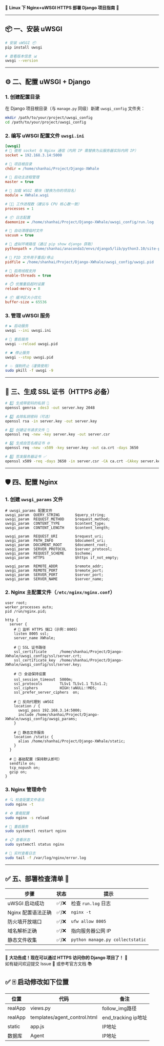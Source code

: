 🚀 **Linux 下 Nginx+uWSGI HTTPS 部署 Django 项目指南** 🚀

---

## 📦 一、安装 uWSGI

```bash
# 安装 uWSGI 📦
pip install uwsgi

# 查看版本信息 📊
uwsgi --version
```

---

## ⚙️ 二、配置 uWSGI + Django

### 1. 创建配置目录
在 Django 项目根目录（与 `manage.py` 同级）新建 `uwsgi_config` 文件夹：
```bash
mkdir /path/to/your/project/uwsgi_config
cd /path/to/your/project/uwsgi_config
```

### 2. 编写 uWSGI 配置文件 `uwsgi.ini`
```ini
[uwsgi]
# 📡 使用 socket 与 Nginx 通信（内网 IP 需替换为云服务器实际内网 IP）
socket = 192.168.3.14:5000

# 📍 项目根目录
chdir = /home/shanhai/Project/Django-XWhale

# 🧠 启动主进程管理
master = true

# 🧩 加载 WSGI 模块（替换为你的项目名）
module = XWhale.wsgi

# 🧑‍💻 工作进程数（建议与 CPU 核心数一致）
processes = 1

# 📦 日志配置
daemonize = /home/shanhai/Project/Django-XWhale/uwsgi_config/run.log

# 🧹 自动清理临时文件
vacuum = true

# 🐍 虚拟环境路径（通过 pip show django 获取）
pythonpath = /home/shanhai/anaconda3/envs/django5/lib/python3.10/site-packages

# 🔄 PID 文件用于重启/停止
pidfile = /home/shanhai/Project/Django-XWhale/uwsgi_config/uwsgi.pid

# 🧵 启用线程支持
enable-threads = true

# ⏱️ 优雅重启超时设置
reload-mercy = 8

# 📦 缓冲区大小优化
buffer-size = 65536
```

### 3. 管理 uWSGI 服务
```bash
# ▶️ 启动服务
uwsgi --ini uwsgi.ini

# 🔁 重启服务
uwsgi --reload uwsgi.pid

# ⏹️ 停止服务
uwsgi --stop uwsgi.pid

# 💥 强制终止（谨慎使用）
sudo pkill -f uwsgi -9
```

---

## 🔐 三、生成 SSL 证书（HTTPS 必备）

```bash
# 1️⃣ 生成带密码的私钥 🔐
openssl genrsa -des3 -out server.key 2048

# 2️⃣ 去除私钥密码（可选）
openssl rsa -in server.key -out server.key

# 3️⃣ 创建证书请求文件 📝
openssl req -new -key server.key -out server.csr

# 4️⃣ 生成自签名根证书 🌐
openssl req -new -x509 -key server.key -out ca.crt -days 3650

# 5️⃣ 签发服务器证书 ✅
openssl x509 -req -days 3650 -in server.csr -CA ca.crt -CAkey server.key -CAcreateserial -out server.crt
```

---

## 🛡️ 四、配置 Nginx

### 1. 创建 `uwsgi_params` 文件
```nginx
# uwsgi_params 配置文件
uwsgi_param  QUERY_STRING       $query_string;
uwsgi_param  REQUEST_METHOD     $request_method;
uwsgi_param  CONTENT_TYPE       $content_type;
uwsgi_param  CONTENT_LENGTH     $content_length;

uwsgi_param  REQUEST_URI        $request_uri;
uwsgi_param  PATH_INFO          $document_uri;
uwsgi_param  DOCUMENT_ROOT      $document_root;
uwsgi_param  SERVER_PROTOCOL    $server_protocol;
uwsgi_param  REQUEST_SCHEME     $scheme;
uwsgi_param  HTTPS              $https if_not_empty;

uwsgi_param  REMOTE_ADDR        $remote_addr;
uwsgi_param  REMOTE_PORT        $remote_port;
uwsgi_param  SERVER_PORT        $server_port;
uwsgi_param  SERVER_NAME        $server_name;
```

### 2. Nginx 主配置文件（`/etc/nginx/nginx.conf`）
```nginx
user root;
worker_processes auto;
pid /run/nginx.pid;

http {
  server {
    # 📡 监听 HTTPS 端口（示例：8005）
    listen 8005 ssl;
    server_name XWhale;

    # 🔐 SSL 证书路径
    ssl_certificate      /home/shanhai/Project/Django-XWhale/uwsgi_config/ssl/server.crt;
    ssl_certificate_key  /home/shanhai/Project/Django-XWhale/uwsgi_config/ssl/server.key;

    # 🕒 会话保持设置
    ssl_session_timeout  5000m;
    ssl_protocols        TLSv1 TLSv1.1 TLSv1.2;
    ssl_ciphers          HIGH:!aNULL:!MD5;
    ssl_prefer_server_ciphers  on;

    # 📡 反向代理到 uWSGI
    location / {
      uwsgi_pass 192.168.3.14:5000;
      include /home/shanhai/Project/Django-XWhale/uwsgi_config/uwsgi_params;
    }

    # 📁 静态文件服务
    location /static {
      alias /home/shanhai/Project/Django-XWhale/static;
    }
  }

  # 🧱 基础配置（保持默认即可）
  sendfile on;
  tcp_nopush on;
  gzip on;
}
```

### 3. Nginx 管理命令
```bash
# 🔍 检查配置文件语法
sudo nginx -t

# ♻️ 重载配置
sudo nginx -s reload

# 🔄 重启服务
sudo systemctl restart nginx

# 📋 查看状态
sudo systemctl status nginx

# 📄 实时查看日志
sudo tail -f /var/log/nginx/error.log
```

---

## ✅ 五、部署检查清单 🚦

| 步骤 | 状态 | 提示 |
|------|------|------|
| uWSGI 启动成功 | ✅/❌ | 检查 `run.log` 日志 |
| Nginx 配置语法正确 | ✅/❌ | `nginx -t` |
| 防火墙开放端口 | ✅/❌ | `ufw allow 8005` |
| 域名解析正确 | ✅/❌ | 指向服务器公网 IP |
| 静态文件收集 | ✅/❌ | `python manage.py collectstatic` |

---

🎉 **大功告成！现在可以通过 HTTPS 访问你的 Django 项目了！** 🎉  
如有疑问欢迎提交 Issue 💬 或参考官方文档 📚


## ✅ 🀄️ 启动修改如下位置
| 位置 | 代码 | 备注 |
|------|------|------|
|realApp|views.py|follow_img路径|
|realApp|templates/agent_control.html|end_tracking ip地址|
|static|app.js|IP地址|
|数据库|Agent|IP地址|
